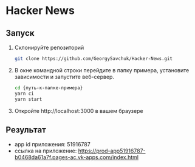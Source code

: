 # Hacker News

## Запуск
1. Склонируйте репозиторий
   ```bash
   git clone https://github.com/GeorgySavchuk/Hacker-News.git
   ```
2. В окне командной строки перейдите в папку примера, установите зависимости и запустите веб-сервер.
   ```bash
   cd {путь-к-папке-примера}
   yarn ci
   yarn start
   ```
3. Откройте http://localhost:3000 в вашем браузере


## Результат
- app id приложения: 51916787
- ссылка на приложение: https://prod-app51916787-b0468da61a7f.pages-ac.vk-apps.com/index.html

